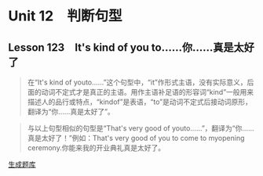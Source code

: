 ﻿ # Unit 12　判断句型
 ## Lesson 123　It's kind of you to……你……真是太好了
 
> 在“It's kind of youto……”这个句型中，“it”作形式主语，没有实际意义，后面的动词不定式才是真正的主语。用作主语补足语的形容词“kind”一般用来描述人的品行或特点，“kindof”是表语，“to”是动词不定式后接动词原形，翻译为“你……真是太好了”。

> 与以上句型相似的句型是“That's very good of youto……”，翻译为“你……真是太好了！”例如：That's very good of you to come to myopening ceremony.你能来我的开业典礼真是太好了。


 [生成题库](./sentence/f123.json)